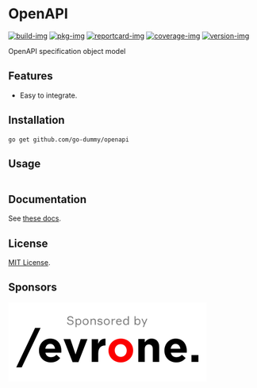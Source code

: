 # OpenAPI

[![build-img]][build-url]
[![pkg-img]][pkg-url]
[![reportcard-img]][reportcard-url]
[![coverage-img]][coverage-url]
[![version-img]][version-url]

OpenAPI specification object model

## Features
- Easy to integrate.

## Installation
```shell
go get github.com/go-dummy/openapi
```

## Usage
```go
```

## Documentation

See [these docs][pkg-url].

## License

[MIT License](LICENSE).

[build-img]: https://github.com/go-dummy/openapi/workflows/build/badge.svg
[build-url]: https://github.com/go-dummy/openapi/actions
[pkg-img]: https://pkg.go.dev/badge/go-dummy/openapi
[pkg-url]: https://pkg.go.dev/github.com/go-dummy/openapi
[reportcard-img]: https://goreportcard.com/badge/go-dummy/openapi
[reportcard-url]: https://goreportcard.com/report/go-dummy/openapi
[coverage-img]: https://codecov.io/gh/go-dummy/openapi/branch/main/graph/badge.svg
[coverage-url]: https://codecov.io/gh/go-dummy/openapi
[version-img]: https://img.shields.io/github/v/release/go-dummy/openapi
[version-url]: https://github.com/go-dummy/openapi/releases

## Sponsors
<p>
  <a href="https://evrone.com/?utm_source=github&utm_campaign=dotenv-linter">
    <img src="https://raw.githubusercontent.com/go-dummy/.github/main/assets/sponsored_by_evrone.svg"
      alt="Sponsored by Evrone">
  </a>
</p>
